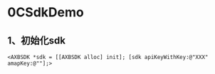 # 0CSdkDemo

## 1、初始化sdk
`<AXBSDK *sdk = [[AXBSDK alloc] init];
    [sdk apiKeyWithKey:@"XXX" amapKey:@""];>`
